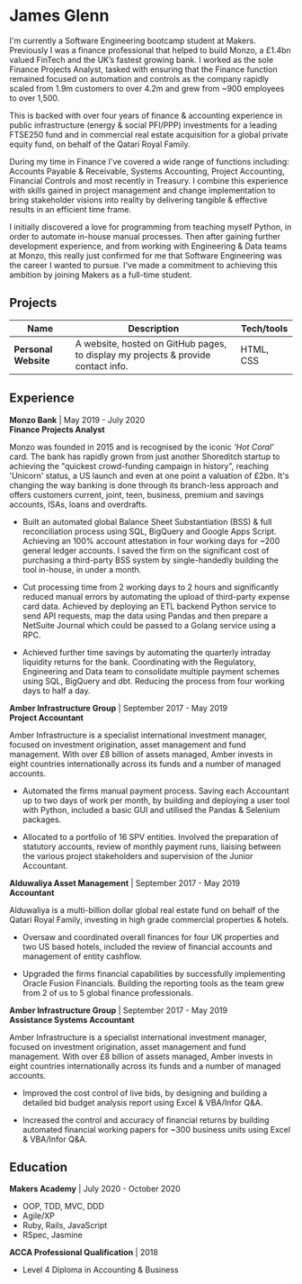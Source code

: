 # James Glenn

I'm currently a Software Engineering bootcamp student at Makers. Previously I was a finance professional that helped to build Monzo, a £1.4bn valued FinTech and the UK’s fastest growing bank. I worked as the sole Finance Projects Analyst, tasked with ensuring that the Finance function remained focused on automation and controls as the company rapidly scaled from 1.9m customers to over 4.2m and grew from ~900 employees to over 1,500.

This is backed with over four years of finance & accounting experience in public infrastructure (energy & social PFI/PPP) investments for a leading FTSE250 fund and in commercial real estate acquisition for a global private equity fund, on behalf of the Qatari Royal Family.

During my time in Finance I've covered a wide range of functions including: Accounts Payable & Receivable, Systems Accounting, Project Accounting, Financial Controls and most recently in Treasury. I combine this experience with skills gained in project management and change implementation to bring stakeholder visions into reality by delivering tangible & effective results in an efficient time frame.

I initially discovered a love for programming from teaching myself Python, in order to automate in-house manual processes. Then after gaining further development experience, and from working with Engineering & Data teams at Monzo, this really just confirmed for me that Software Engineering was the career I wanted to pursue. I've made a commitment to achieving this ambition by joining Makers as a full-time student.


## Projects

| Name                         | Description       | Tech/tools        |
| ---------------------------- | ----------------- | ----------------- |
| **Personal Website**         | A website, hosted on GitHub pages, to display my projects & provide contact info. | HTML, CSS |

## Experience

**Monzo Bank** | May 2019 - July 2020  
**Finance Projects Analyst**

Monzo was founded in 2015 and is recognised by the iconic _'Hot Coral'_ card. The bank has rapidly grown from just another Shoreditch startup to achieving the "quickest crowd-funding campaign in history", reaching 'Unicorn' status, a US launch and even at one point a valuation of £2bn. It's changing the way banking is done through its branch-less approach and offers customers current, joint, teen, business, premium and savings accounts, ISAs, loans and overdrafts.

- Built an automated global Balance Sheet Substantiation (BSS) & full reconciliation process using SQL, BigQuery and Google Apps Script. Achieving an 100% account attestation in four working days for ~200 general ledger accounts. I saved the firm on the significant cost of purchasing a third-party BSS system by single-handedly building the tool in-house, in under a month.

- Cut processing time from 2 working days to 2 hours and significantly reduced manual errors by automating the upload of third-party expense card data. Achieved by deploying an ETL backend Python service to send API requests, map the data using Pandas and then prepare a NetSuite Journal which could be passed to a Golang service using a RPC.

- Achieved further time savings by automating the quarterly intraday liquidity returns for the bank. Coordinating with the Regulatory, Engineering and Data team to consolidate multiple payment schemes using SQL, BigQuery and dbt. Reducing the process from four working days to half a day.

**Amber Infrastructure Group** | September 2017 - May 2019  
**Project Accountant**

Amber Infrastructure is a specialist international investment manager, focused on investment origination, asset management and fund management. With over £8 billion of assets managed, Amber invests in eight countries internationally across its funds and a number of managed accounts.

- Automated the firms manual payment process. Saving each Accountant up to two days of work per month, by building and deploying a user tool with Python, included a basic GUI and utilised the Pandas & Selenium packages.

- Allocated to a portfolio of 16 SPV entities. Involved the preparation of statutory accounts, review of monthly payment runs, liaising between the various project stakeholders and supervision of the Junior Accountant.

**Alduwaliya Asset Management** | September 2017 - May 2019  
**Accountant**

Alduwaliya is a multi-billion dollar global real estate fund on behalf of the Qatari Royal Family, investing in high grade commercial properties & hotels.

- Oversaw and coordinated overall finances for four UK properties and two US based hotels, included the review of financial accounts and management of entity cashflow.

- Upgraded the firms financial capabilities by successfully implementing Oracle Fusion Financials. Building the reporting tools as the team grew from 2 of us to 5 global finance professionals. 

**Amber Infrastructure Group** | September 2017 - May 2019  
**Assistance Systems Accountant**

Amber Infrastructure is a specialist international investment manager, focused on investment origination, asset management and fund management. With over £8 billion of assets managed, Amber invests in eight countries internationally across its funds and a number of managed accounts.

- Improved the cost control of live bids, by designing and building a detailed bid budget analysis report using Excel & VBA/Infor Q&A.

- Increased the control and accuracy of financial returns by building automated financial working papers for ~300 business units using Excel & VBA/Infor Q&A.

## Education

**Makers Academy** | July 2020 - October 2020

- OOP, TDD, MVC, DDD
- Agile/XP
- Ruby, Rails, JavaScript
- RSpec, Jasmine

**ACCA Professional Qualification** | 2018

- Level 4 Diploma in Accounting & Business